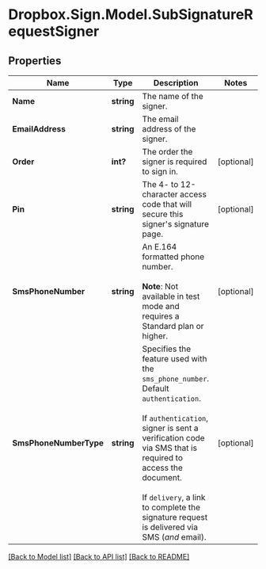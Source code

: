 # Dropbox.Sign.Model.SubSignatureRequestSigner

## Properties

Name | Type | Description | Notes
------------ | ------------- | ------------- | -------------
**Name** | **string** |  The name of the signer.  | 
**EmailAddress** | **string** |  The email address of the signer.  | 
**Order** | **int?** |  The order the signer is required to sign in.  | [optional] 
**Pin** | **string** |  The 4- to 12-character access code that will secure this signer&#39;s signature page.  | [optional] 
**SmsPhoneNumber** | **string** |  An E.164 formatted phone number.<br><br>**Note**: Not available in test mode and requires a Standard plan or higher.  | [optional] 
**SmsPhoneNumberType** | **string** |  Specifies the feature used with the `sms_phone_number`. Default `authentication`.<br><br>If `authentication`, signer is sent a verification code via SMS that is required to access the document.<br><br>If `delivery`, a link to complete the signature request is delivered via SMS (_and_ email).  | [optional] 

[[Back to Model list]](../README.md#documentation-for-models) [[Back to API list]](../README.md#documentation-for-api-endpoints) [[Back to README]](../README.md)

